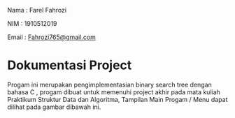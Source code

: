 Nama  : Farel Fahrozi

NIM   : 1910512019

Email : Fahrozi765@gmail.com

# Dokumentasi Project
Progam ini merupakan pengimplementasian binary search tree dengan bahasa C , progam dibuat untuk memenuhi project akhir pada mata kuliah Praktikum Struktur Data dan Algoritma, Tampilan Main Progam / Menu dapat dilihat pada gambar dibawah ini.


